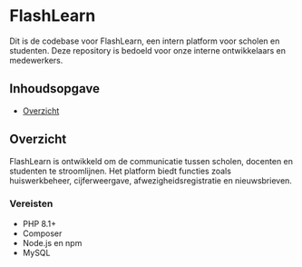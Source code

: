 # FlashLearn
Dit is de codebase voor FlashLearn, een intern platform voor scholen en studenten. Deze repository is bedoeld voor onze interne ontwikkelaars en medewerkers.

## Inhoudsopgave
- [Overzicht](#overzicht)

## Overzicht
FlashLearn is ontwikkeld om de communicatie tussen scholen, docenten en studenten te stroomlijnen. Het platform biedt functies zoals huiswerkbeheer, cijferweergave, afwezigheidsregistratie en nieuwsbrieven.
### Vereisten
- PHP 8.1+
- Composer
- Node.js en npm
- MySQL
